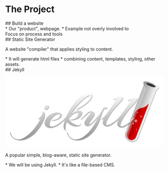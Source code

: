 # The Project

<section >
## Build a website

<aside class="notes">
* Our "product", webpage.
* Example not overly involved to<br/>Focus on process and tools

</aside>
</section>
<!-- -->

<section >
## Static Site Generator

A website "compiler" that applies styling to content.

<aside class="notes">
* It will generate html files
* combining content, templates, styling, other assets.

</aside>
</section>
<!-- -->

<section>
## Jekyll

![Jekyll logo](img/jekyllrb.svg) <!-- .element: style="height:5em" -->

A popular simple, blog-aware, static site generator.

<aside class="notes">
* We will be using Jekyll.
* It's like a file-based CMS.

</aside>
</section>
<!-- -->

